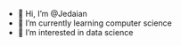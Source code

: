 - 👋 Hi, I’m @Jedaian
- 🌱 I’m currently learning computer science
- 👀 I’m interested in data science

<!---
Jedaian/Jedaian is a ✨ special ✨ repository because its `README.md` (this file) appears on your GitHub profile.
You can click the Preview link to take a look at your changes.
--->
